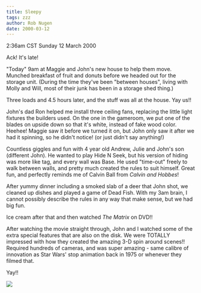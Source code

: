 ```yaml
---
title: Sleepy
tags: zzz
author: Rob Nugen
date: 2000-03-12
---
```


<title></title>
<p class=date>2:36am CST Sunday 12 March 2000</p>

<p>Ack!  It's late!

<p>"Today" 9am at Maggie and John's new house to help them move.
Munched breakfast of fruit and donuts before we headed out for the
storage unit.  (During the time they've been "between houses", living
with Molly and Will, most of their junk has been in a storage shed
thing.)

<p>Three loads and 4.5 hours later, and the stuff was all at the
house.  Yay us!!

<p>John's dad Ron helped me install three ceiling fans, replacing the
little light fixtures the builders used.  On the one in the gameroom,
we put one of the blades on upside down so that it's white, instead of
fake wood color.  Heehee!  Maggie saw it before we turned it on, but
John only saw it after we had it spinning, so he didn't notice!  (or
just didn't say anything!)

<p>Countless giggles and fun with 4 year old Andrew, Julie and John's
son (different John).  He wanted to play Hide N Seek, but his version
of hiding was more like tag, and every wall was Base.  He used
"time-out" freely to walk between walls, and pretty much created the
rules to suit himself.  Great fun, and perfectly reminds me of Calvin
Ball from <em>Calvin and Hobbes</em>!

<p>After yummy dinner including a smoked slab of a deer that John
shot, we cleaned up dishes and played a game of Dead Fish.  With my
3am brain, I cannot possibly describe the rules in any way that make
sense, but we had big fun.

<p>Ice cream after that and then watched <em>The Matrix</em> on DVD!!

<p>After watching the movie straight through, John and I watched some
of the extra special features that are also on the disk.  We were
TOTALLY impressed with how they created the amazing 3-D spin around
scenes!!  Required hundreds of cameras, and was super amazing - same
calibre of innovation as Star Wars' stop animation back in 1975 or
whenever they filmed that.

<p>Yay!!

<p><img src='/images/rob/wL-ROB.gif'>

